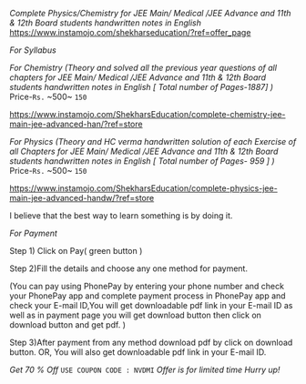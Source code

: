 *Complete Physics/Chemistry for JEE Main/ Medical /JEE Advance and 11th & 12th Board students handwritten notes in English*
https://www.instamojo.com/shekharseducation/?ref=offer_page


*For Syllabus*

*For Chemistry (Theory and solved all the previous year questions of all chapters for JEE Main/ Medical /JEE Advance and 11th & 12th Board students handwritten notes in English [ Total number of Pages-1887] )*
Price-```Rs.``` ~500~ ```150```

https://www.instamojo.com/ShekharsEducation/complete-chemistry-jee-main-jee-advanced-han/?ref=store

*For Physics (Theory and  HC verma handwritten solution of each Exercise of all Chapters for JEE Main/ Medical /JEE Advance and 11th & 12th Board students  handwritten notes in English [ Total number of Pages- 959 ] )*
Price-```Rs.``` ~500~ ```150```

https://www.instamojo.com/ShekharsEducation/complete-physics-jee-main-jee-advanced-handw/?ref=store

I believe that the best way to learn something is by doing it.

*For Payment* 

Step 1) Click on Pay( green button )

Step 2)Fill the details and choose any one method for payment.

(You can pay using PhonePay by entering your phone number and check your PhonePay app and complete payment process in PhonePay  app and check your E-mail ID,You will get downloadable pdf link in your E-mail ID as well as in payment page you will get download button then click on download button and get pdf. )

Step 3)After payment from any method download pdf by click on download button.
 OR,
You will also get downloadable pdf link in your E-mail ID.

*Get 70 % Off*
```USE COUPON CODE : NVDMI```
*Offer is for limited time*
*Hurry up!*
